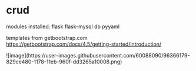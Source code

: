 # crud

modules installed: 
flask
flask-mysql db
pyyaml

templates from getbootstrap.com
https://getbootstrap.com/docs/4.5/getting-started/introduction/



<Index Page>
![image](https://user-images.githubusercontent.com/60088090/96366179-829ce480-1178-11eb-960f-dd3265a10008.png)

